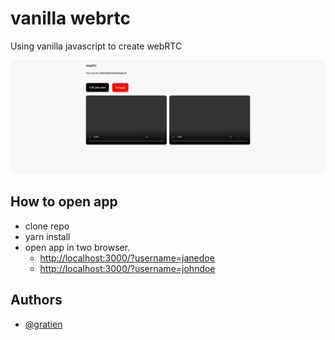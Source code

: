 
# vanilla webrtc

Using vanilla javascript to create webRTC

![image](https://raw.githubusercontent.com/itsgratien/vanilla-webrtc/main/public/images/screen.png?token=AGRQKGGNHZS3ZV7V7PBCD5DBCZQLY)



## How to open app

 - clone repo
 - yarn install
 - open app in two browser. 
    - [http://localhost:3000/?username=janedoe](http://localhost:3000/?username=janedoe)
    - [http://localhost:3000/?username=johndoe](http://localhost:3000/?username=johndoe)

  
## Authors

- [@gratien](https://www.github.com/itsgratien)

  
